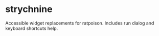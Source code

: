 strychnine
==========

Accessible widget replacements for ratpoison. Includes run dialog and keyboard shortcuts help.
